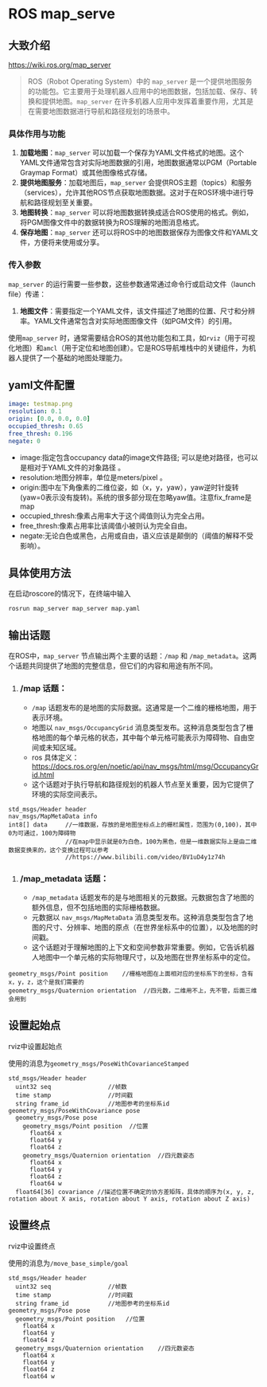 # ROS map_serve

## 大致介绍

https://wiki.ros.org/map_server

> ROS（Robot Operating System）中的 `map_server` 是一个提供地图服务的功能包。它主要用于处理机器人应用中的地图数据，包括加载、保存、转换和提供地图。`map_server` 在许多机器人应用中发挥着重要作用，尤其是在需要地图数据进行导航和路径规划的场景中。

### 具体作用与功能

1. **加载地图**：`map_server` 可以加载一个保存为YAML文件格式的地图。这个YAML文件通常包含对实际地图数据的引用，地图数据通常以PGM（Portable Graymap Format）或其他图像格式存储。
2. **提供地图服务**：加载地图后，`map_server` 会提供ROS主题（topics）和服务（services），允许其他ROS节点获取地图数据。这对于在ROS环境中进行导航和路径规划至关重要。
3. **地图转换**：`map_server` 可以将地图数据转换成适合ROS使用的格式。例如，将PGM图像文件中的数据转换为ROS理解的地图消息格式。
4. **保存地图**：`map_server` 还可以将ROS中的地图数据保存为图像文件和YAML文件，方便将来使用或分享。

### 传入参数

`map_server` 的运行需要一些参数，这些参数通常通过命令行或启动文件（launch file）传递：

1. **地图文件**：需要指定一个YAML文件，该文件描述了地图的位置、尺寸和分辨率。YAML文件通常包含对实际地图图像文件（如PGM文件）的引用。

使用`map_server` 时，通常需要结合ROS的其他功能包和工具，如`rviz`（用于可视化地图）和`amcl`（用于定位和地图创建）。它是ROS导航堆栈中的关键组件，为机器人提供了一个基础的地图处理能力。

## yaml文件配置

```yaml
image: testmap.png
resolution: 0.1
origin: [0.0, 0.0, 0.0]
occupied_thresh: 0.65
free_thresh: 0.196
negate: 0
```

- image:指定包含occupancy data的image文件路径; 可以是绝对路径，也可以是相对于YAML文件的对象路径 。
- resolution:地图分辨率，单位是meters/pixel 。
- origin:图中左下角像素的二维位姿，如（x，y，yaw），yaw逆时针旋转(yaw=0表示没有旋转)。系统的很多部分现在忽略yaw值。注意fix_frame是map
- occupied_thresh:像素占用率大于这个阈值则认为完全占用。
- free_thresh:像素占用率比该阈值小被则认为完全自由。
- negate:无论白色或黑色，占用或自由，语义应该是颠倒的（阈值的解释不受影响）。

## 具体使用方法

在启动roscore的情况下，在终端中输入

```shell
rosrun map_server map_server map.yaml
```

## 输出话题

在ROS中，`map_server` 节点输出两个主要的话题：`/map` 和 `/map_metadata`。这两个话题共同提供了地图的完整信息，但它们的内容和用途有所不同。

1. ### **/map 话题**：

   - `/map` 话题发布的是地图的实际数据。这通常是一个二维的栅格地图，用于表示环境。
   - 地图以 `nav_msgs/OccupancyGrid` 消息类型发布。这种消息类型包含了栅格地图的每个单元格的状态，其中每个单元格可能表示为障碍物、自由空间或未知区域。
   - ros 具体定义：https://docs.ros.org/en/noetic/api/nav_msgs/html/msg/OccupancyGrid.html
   - 这个话题对于执行导航和路径规划的机器人节点至关重要，因为它提供了环境的实际空间表示。

```rosmsg
std_msgs/Header header
nav_msgs/MapMetaData info   
int8[] data     //一维数据，存放的是地图坐标点上的栅栏属性，范围为(0,100)，其中0为可通过，100为障碍物
                //在map中显示就是0为白色，100为黑色，但是一维数据实际上是由二维数据变换来的，这个变换过程可以参考
                //https://www.bilibili.com/video/BV1uD4y1z74h
```

1. ### **/map_metadata 话题**：

   - `/map_metadata` 话题发布的是与地图相关的元数据。元数据包含了地图的额外信息，但不包括地图的实际栅格数据。
   - 元数据以 `nav_msgs/MapMetaData` 消息类型发布。这种消息类型包含了地图的尺寸、分辨率、地图的原点（在世界坐标系中的位置），以及地图的时间戳。
   - 这个话题对于理解地图的上下文和空间参数非常重要。例如，它告诉机器人地图中一个单元格的实际物理尺寸，以及地图在世界坐标系中的定位。

```rosmsg
geometry_msgs/Point position    //栅格地图在上面相对应的坐标系下的坐标，含有x，y，z，这个是我们需要的
geometry_msgs/Quaternion orientation  //四元数，二维用不上，先不管，后面三维会用到
```

## 设置起始点

rviz中设置起始点

使用的消息为`geometry_msgs/PoseWithCovarianceStamped`

```
std_msgs/Header header 
  uint32 seq                //帧数
  time stamp                //时间戳
  string frame_id           //地图参考的坐标系id
geometry_msgs/PoseWithCovariance pose
  geometry_msgs/Pose pose
    geometry_msgs/Point position  //位置
      float64 x
      float64 y
      float64 z
    geometry_msgs/Quaternion orientation  //四元数姿态
      float64 x
      float64 y
      float64 z
      float64 w
  float64[36] covariance //描述位置不确定的协方差矩阵，具体的顺序为(x, y, z, rotation about X axis, rotation about Y axis, rotation about Z axis)
```

## 设置终点

rviz中设置终点

使用的消息为`/move_base_simple/goal`

```
std_msgs/Header header
  uint32 seq                //帧数
  time stamp                //时间戳
  string frame_id           //地图参考的坐标系id
geometry_msgs/Pose pose
  geometry_msgs/Point position   //位置
    float64 x
    float64 y
    float64 z
  geometry_msgs/Quaternion orientation    //四元数姿态
    float64 x
    float64 y
    float64 z
    float64 w
```


